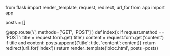 from flask import render_template, request, redirect, url_for
from app import app

posts = []


@app.route('/', methods=['GET', 'POST'] )
def index():
    if request.method == 'POST':
        title = request.form.get('title')
        content = request.form.get('content')
        if title and content:
         posts.append({'title': title, 'content': content})
         return redirect(url_for('index'))
    return render_template('bloc.html', posts=posts)
